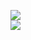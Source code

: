 [![](https://img.shields.io/badge/Made%20With-Github%20Spray-lightgrey.svg?style=for-the-badge&logo=github)](https://github.com/Annihil/github-spray#7507)  
[![](https://i.imgur.com/2DrTn0Z.gif)](https://github.com/Annihil/github-spray)